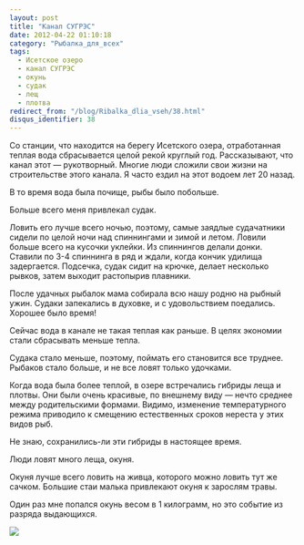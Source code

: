 ```yaml
---
layout: post
title: "Канал СУГРЭС"
date: 2012-04-22 01:10:18
category: "Рыбалка_для_всех"
tags:
  - Исетское озеро
  - канал СУГРЭС
  - окунь
  - судак
  - лещ
  - плотва
redirect_from: "/blog/Ribalka_dlia_vseh/38.html"
disqus_identifier: 38
---
```

Со станции, что находится на берегу Исетского озера, отработанная теплая
вода сбрасывается целой рекой круглый год. Рассказывают, что канал этот
— рукотворный. Многие люди сложили свои жизни на строительстве этого
канала. Я часто ездил на этот водоем лет 20 назад.

В то время вода была почище, рыбы было побольше.

Больше всего меня привлекал судак.

Ловить его лучше всего ночью, поэтому, самые заядлые судачатники сидели
по целой ночи над спиннингами и зимой и летом. Ловили больше всего на
кусочки уклейки. Из спиннингов делали донки. Ставили по 3-4 спиннинга в
ряд и ждали, когда кончик удилища задергается. Подсечка, судак сидит на
крючке, делает несколько рывков, затем выходит растопырив плавники.

После удачных рыбалок мама собирала всю нашу родню на рыбный ужин.
Судаки запекались в духовке, и с удовольствием поедались. Хорошее было
время!

Сейчас вода в канале не такая теплая как раньше. В целях экономии стали
сбрасывать меньше тепла.

Судака стало меньше, поэтому, поймать его становится все труднее.
Рыбаков стало больше, и не все ловят только удочками.

Когда вода была более теплой, в озере встречались гибриды леща и плотвы.
Они были очень красивые, по внешнему виду — нечто среднее между
родительскими формами. Видимо, изменение температурного режима приводило
к смещению естественных сроков нереста у этих видов рыб.

Не знаю, сохранились-ли эти гибриды в настоящее время.

Люди ловят много леща, окуня.

Окуня лучше всего ловить на живца, которого можно ловить тут же сачком.
Большие стаи малька привлекают окуня к зарослям травы.

Один раз мне попался окунь весом в 1 килограмм, но это событие из
разряда выдающихся.

![](http://fishingguru.ru/uploads/images/00/00/01/2012/04/21/078f06.jpg)
